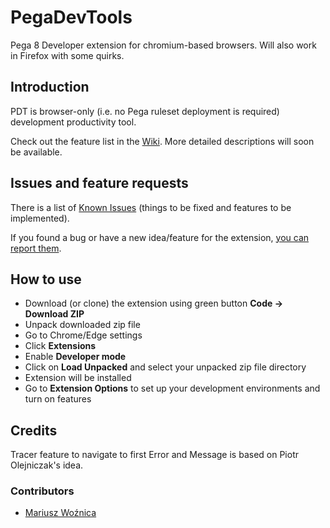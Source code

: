 # PegaDevTools
Pega 8 Developer extension for chromium-based browsers.
Will also work in Firefox with some quirks.

## Introduction
PDT is browser-only (i.e. no Pega ruleset deployment is required) development productivity tool.

Check out the feature list in the [Wiki](https://github.com/marcin-l/PegaDevTools/wiki). More detailed descriptions will soon be available.

## Issues and feature requests
There is a list of [Known Issues](https://github.com/marcin-l/PegaDevTools/issues) (things to be fixed and features to be implemented).

If you found a bug or have a new idea/feature for the extension, [you can report them](https://github.com/marcin-l/PegaDevTools/issues/new).

## How to use
* Download (or clone) the extension using green button **Code -> Download ZIP**
* Unpack downloaded zip file
* Go to Chrome/Edge settings
* Click **Extensions**
* Enable **Developer mode**
* Click on **Load Unpacked** and select your unpacked zip file directory
* Extension will be installed
* Go to **Extension Options** to set up your development environments and turn on features

## Credits

Tracer feature to navigate to first Error and Message is based on Piotr Olejniczak's idea.

### Contributors
* [Mariusz Woźnica](https://github.com/woznica1970)
